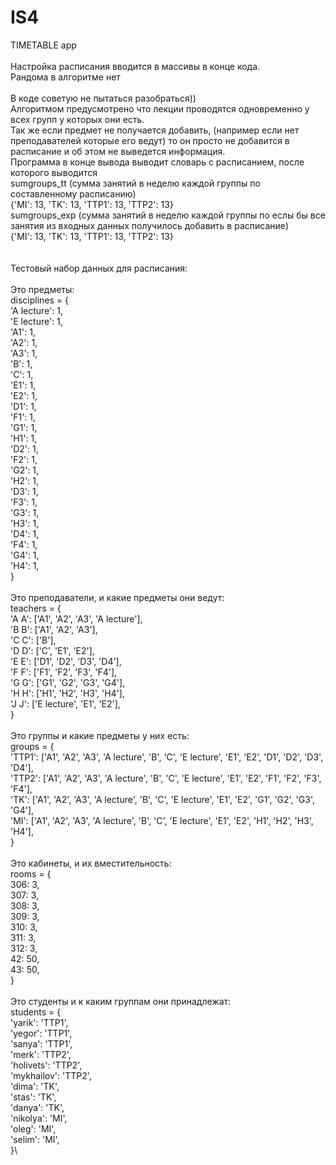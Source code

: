 # IS4

TIMETABLE app\
\
Настройка расписания вводится в массивы в конце кода.\
Рандома в алгоритме нет\
\
В коде советую не пытаться разобраться))\
Алгоритмом предусмотрено что лекции проводятся одновременно у всех групп у которых они есть.\
Так же если предмет не получается добавить, (например если нет преподавателей которые его ведут) то он просто не добавится в расписание и об этом не выведется информация.\
Программа в конце вывода выводит словарь с расписанием, после которого выводится\
sumgroups_tt  (сумма занятий в неделю каждой группы по составленному расписанию)\
{'MI': 13, 'TK': 13, 'TTP1': 13, 'TTP2': 13}\
sumgroups_exp  (сумма занятий в неделю каждой группы по еслы бы все занятия из входных данных получилось добавить в расписание)\
{'MI': 13, 'TK': 13, 'TTP1': 13, 'TTP2': 13}\
\
\
Тестовый набор данных для расписания:\
\
Это предметы:\
disciplines = {\
    'A lecture': 1,\
    'E lecture': 1,\
    'A1': 1,\
    'A2': 1,\
    'A3': 1,\
    'B': 1,\
    'C': 1,\
    'E1': 1,\
    'E2': 1,\
    'D1': 1,\
    'F1': 1,\
    'G1': 1,\
    'H1': 1,\
    'D2': 1,\
    'F2': 1,\
    'G2': 1,\
    'H2': 1,\
    'D3': 1,\
    'F3': 1,\
    'G3': 1,\
    'H3': 1,\
    'D4': 1,\
    'F4': 1,\
    'G4': 1,\
    'H4': 1,\
}\
\
Это преподаватели, и какие предметы они ведут:\
teachers = {\
    'A A': ['A1', 'A2', 'A3', 'A lecture'],\
    'B B': ['A1', 'A2', 'A3'],\
    'C C': ['B'],\
    'D D': ['C', 'E1', 'E2'],\
    'E E': ['D1', 'D2', 'D3', 'D4'],\
    'F F': ['F1', 'F2', 'F3', 'F4'],\
    'G G': ['G1', 'G2', 'G3', 'G4'],\
    'H H': ['H1', 'H2', 'H3', 'H4'],\
    'J J': ['E lecture', 'E1', 'E2'],\
}\
\
Это группы и какие предметы у них есть:\
groups = {\
    'TTP1': ['A1', 'A2', 'A3', 'A lecture', 'B', 'C', 'E lecture', 'E1', 'E2', 'D1', 'D2', 'D3', 'D4'],\
    'TTP2': ['A1', 'A2', 'A3', 'A lecture', 'B', 'C', 'E lecture', 'E1', 'E2', 'F1', 'F2', 'F3', 'F4'],\
    'TK': ['A1', 'A2', 'A3', 'A lecture', 'B', 'C', 'E lecture', 'E1', 'E2', 'G1', 'G2', 'G3', 'G4'],\
    'MI': ['A1', 'A2', 'A3', 'A lecture', 'B', 'C', 'E lecture', 'E1', 'E2', 'H1', 'H2', 'H3', 'H4'],\
}\
\
Это кабинеты, и их вместительность:\
rooms = {\
    306: 3,\
    307: 3,\
    308: 3,\
    309: 3,\
    310: 3,\
    311: 3,\
    312: 3,\
    42: 50,\
    43: 50,\
}\
\
Это студенты и к каким группам они принадлежат:\
students = {\
    'yarik': 'TTP1',\
    'yegor': 'TTP1',\
    'sanya': 'TTP1',\
    'merk': 'TTP2',\
    'holivets': 'TTP2',\
    'mykhailov': 'TTP2',\
    'dima': 'TK',\
    'stas': 'TK',\
    'danya': 'TK',\
    'nikolya': 'MI',\
    'oleg': 'MI',\
    'selim': 'MI',\
}\
